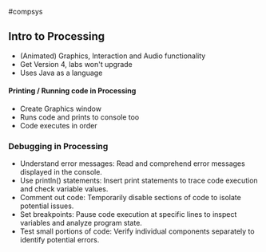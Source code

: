 #compsys 

## Intro to Processing
- (Animated) Graphics, Interaction and Audio functionality
- Get Version 4, labs won't upgrade
- Uses Java as a language

#### Printing / Running code in Processing
- Create Graphics window
- Runs code and prints to console too
- Code executes in order

### Debugging in Processing
- Understand error messages: Read and comprehend error messages displayed in the console.
- Use println() statements: Insert print statements to trace code execution and check variable values.
- Comment out code: Temporarily disable sections of code to isolate potential issues.
- Set breakpoints: Pause code execution at specific lines to inspect variables and analyze program state.
- Test small portions of code: Verify individual components separately to identify potential errors.


